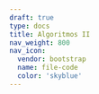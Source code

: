 ```yaml
---
draft: true
type: docs
title: Algoritmos II
nav_weight: 800
nav_icon:
  vendor: bootstrap
  name: file-code
  color: 'skyblue'
---
```

